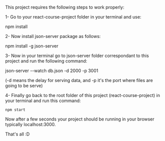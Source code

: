 This project requires the following steps to work properly:

1- Go to your react-course-project folder in your terminal and use:
   
   npm install
   
2- Now install json-server package as follows:

   npm install -g json-server

3- Now in your terminal go to json-server folder correspondant to this project and run the following command:
  
  json-server --watch db.json -d 2000 -p 3001
  
  (-d means the delay for serving data, and -p it's the port where files are going to be serve)
  
 4- Finally go back to the root folder of this project (react-course-project) in your terminal and run this command: 
 
    npm start
    
   Now after a few seconds your project should be running in your browser typically localhost:3000.
   
   That's all :D
